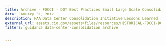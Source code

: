 ```yaml
---
title: Archive - FDCCI - DOT Best Practices Small Large Scale Consolidation
date: January 31, 2012
description: FAA Data Center Consolidation Initiative Lessons Learned - Large and Small Scale Data Center Consolidation, plus Application Mapping Pilot.
external_url: assets.cio.gov/assets/files/resources/HISTORICAL-FDCCI-DOT-Best-Practices-Small-Large-Scale-Consolidation-v1.pdf
filters: guidance data-center-consolidation archive


---
```

